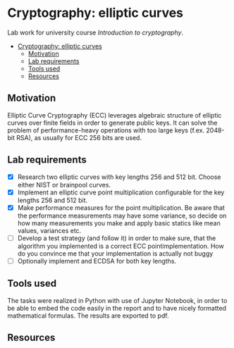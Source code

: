 # Cryptography: elliptic curves

Lab work for university course _Introduction to cryptography_.

<!-- TOC -->

- [Cryptography: elliptic curves](#cryptography-elliptic-curves)
  - [Motivation](#motivation)
  - [Lab requirements](#lab-requirements)
  - [Tools used](#tools-used)
  - [Resources](#resources)

<!-- /TOC -->

## Motivation

Elliptic Curve Cryptography (ECC) leverages algebraic structure of elliptic curves over finite fields in order to generate public keys. It can solve the problem of performance-heavy operations with too large keys (f.ex. 2048-bit RSA), as usually for ECC 256 bits are used.

## Lab requirements

- [x] Research two elliptic curves with key lengths 256 and 512 bit. Choose either NIST or brainpool curves.
- [x] Implement an elliptic curve point multiplication configurable for the key lengths 256 and 512 bit.
- [x] Make performance measures for the point multiplication. Be aware that the performance measurements may have some variance, so decide on how many measurements you make and apply basic statics like mean values, variances etc.
- [ ] Develop a test strategy (and follow it) in order to make sure, that the algorithm you implemented is a correct ECC pointimplementation. How do you convince me that your implementation is actually not buggy
- [ ] Optionally implement and ECDSA for both key lengths.

## Tools used

The tasks were realized in Python with use of Jupyter Notebook, in order to be able to embed the code easily in the report and to have nicely formatted mathematical formulas. The results are exported to pdf.

## Resources
